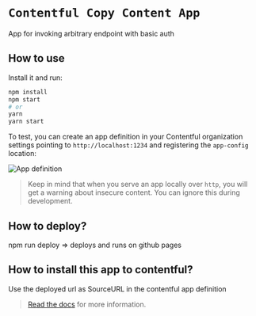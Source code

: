 # `Contentful Copy Content App`

App for invoking arbitrary endpoint with basic auth

## How to use

Install it and run:

```bash
npm install
npm start
# or
yarn
yarn start
```

To test, you can create an app definition in your Contentful organization settings pointing to `http://localhost:1234` and registering the `app-config` location:

![App definition](https://images.ctfassets.net/tz3n7fnw4ujc/6jjsBToDLY7OP9Yy4KXWGx/14813081b1ab56cf11aee903e474054e/Screenshot_2020-05-06_at_11.35.40.png?w=1800)

> Keep in mind that when you serve an app locally over `http`, you will get a warning about insecure content. You can ignore this during development.

## How to deploy?

npm run deploy => deploys and runs on github pages

## How to install this app to contentful?

Use the deployed url as SourceURL in the contentful app definition

> [Read the docs](https://www.contentful.com/developers/docs/extensibility/app-framework/) for more information.
